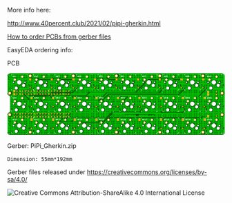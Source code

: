 More info here:

http://www.40percent.club/2021/02/pipi-gherkin.html

[How to order PCBs from gerber files](http://www.40percent.club/2017/03/ordering-pcb.html)

EasyEDA ordering info:

PCB

![PiPi_Gherkin](PiPi_Gherkin.png)

Gerber: PiPi_Gherkin.zip
	
	Dimension: 55mm*192mm
	
	
Gerber files released under https://creativecommons.org/licenses/by-sa/4.0/

![Creative Commons Attribution-ShareAlike 4.0 International License](https://i.creativecommons.org/l/by-sa/4.0/88x31.png)
